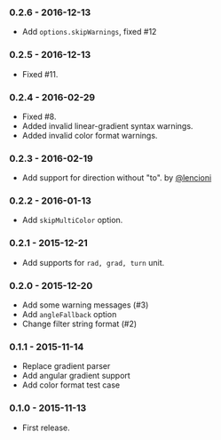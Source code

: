 ### 0.2.6 - 2016-12-13

- Add `options.skipWarnings`, fixed #12

### 0.2.5 - 2016-12-13

- Fixed #11.

### 0.2.4 - 2016-02-29

- Fixed #8.
- Added invalid linear-gradient syntax warnings.
- Added invalid color format warnings.

### 0.2.3 - 2016-02-19

- Add support for direction without "to". by [@lencioni](https://github.com/lencioni)

### 0.2.2 - 2016-01-13

- Add `skipMultiColor` option.

### 0.2.1 - 2015-12-21

- Add supports for `rad, grad, turn` unit.

### 0.2.0 - 2015-12-20

- Add some warning messages (#3)
- Add `angleFallback` option
- Change filter string format (#2)

### 0.1.1 - 2015-11-14

- Replace gradient parser
- Add angular gradient support
- Add color format test case

### 0.1.0 - 2015-11-13

- First release.
